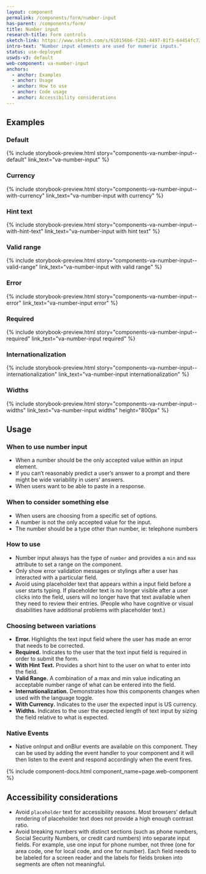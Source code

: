 ```yaml
---
layout: component
permalink: /components/form/number-input
has-parent: /components/form/
title: Number input
research-title: Form controls
sketch-link: https://www.sketch.com/s/610156b6-f281-4497-81f3-64454fc72156/p/4C89A45B-E8D8-44ED-B79A-E64F34303F03/canvas
intro-text: "Number input elements are used for numeric inputs."
status: use-deployed
uswds-v3: default
web-component: va-number-input
anchors:
  - anchor: Examples
  - anchor: Usage
  - anchor: How to use
  - anchor: Code usage
  - anchor: Accessibility considerations
---
```


## Examples

### Default

{% include storybook-preview.html story="components-va-number-input--default" link_text="va-number-input" %}

### Currency

{% include storybook-preview.html story="components-va-number-input--with-currency" link_text="va-number-input with currency" %}

### Hint text

{% include storybook-preview.html story="components-va-number-input--with-hint-text" link_text="va-number-input with hint text" %}

### Valid range

{% include storybook-preview.html story="components-va-number-input--valid-range" link_text="va-number-input with valid range" %}

### Error

{% include storybook-preview.html story="components-va-number-input--error" link_text="va-number-input error" %}

### Required

{% include storybook-preview.html story="components-va-number-input--required" link_text="va-number-input required" %}

### Internationalization

{% include storybook-preview.html story="components-va-number-input--internationalization" link_text="va-number-input internationalization" %}

### Widths

{% include storybook-preview.html story="components-va-number-input--widths" link_text="va-number-input widths" height="800px" %}

## Usage

### When to use number input

- When a number should be the only accepted value within an input element.
- If you can’t reasonably predict a user’s answer to a prompt and there might be wide variability in users’ answers.
- When users want to be able to paste in a response.

### When to consider something else

- When users are choosing from a specific set of options.
- A number is not the only accepted value for the input. 
- The number should be a type other than number, ie: telephone numbers

### How to use 

- Number input always has the type of `number` and provides a `min` and `max` attribute to set a range on the component. 
- Only show error validation messages or stylings after a user has interacted with a particular field.
- Avoid using placeholder text that appears within a input field before a user starts typing. If placeholder text is no longer visible after a user clicks into the field, users will no longer have that text available when they need to review their entries. (People who have cognitive or visual disabilities have additional problems with placeholder text.)

### Choosing between variations

* **Error.** Highlights the text input field where the user has made an error that needs to be corrected.
* **Required.** Indicates to the user that the text input field is required in order to submit the form.
* **With Hint Text.** Provides a short hint to the user on what to enter into the field.
* **Valid Range.** A combination of a max and min value indicating an acceptable number range of what can be entered into the field.
* **Internationalization.** Demonstrates how this components changes when used with the language toggle.
* **With Currency.** Indicates to the user the expected input is US currency.
* **Widths.** Indicates to the user the expected length of text input by sizing the field relative to what is expected.

### Native Events

- Native onInput and onBlur events are available on this component. They can be used by adding the event handler to your component and it will then listen to the event and respond accordingly when the event fires.

{% include component-docs.html component_name=page.web-component %}

## Accessibility considerations

- Avoid `placeholder` text for accessibility reasons. Most browsers’ default rendering of placeholder text does not provide a high enough contrast ratio.
- Avoid breaking numbers with distinct sections (such as phone numbers, Social Security Numbers, or credit card numbers) into separate input fields. For example, use one input for phone number, not three (one for area code, one for local code, and one for number). Each field needs to be labeled for a screen reader and the labels for fields broken into segments are often not meaningful.
